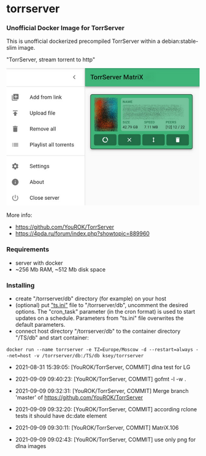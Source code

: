 # torrserver
### Unofficial Docker Image for TorrServer

This is unofficial dockerized precompiled TorrServer within a debian:stable-slim image.

"TorrServer, stream torrent to http"

![TorrServer](https://raw.githubusercontent.com/MrKsey/torrserver/master/ts.jpg)

More info:
- https://github.com/YouROK/TorrServer
- https://4pda.ru/forum/index.php?showtopic=889960

### Requirements

* server with docker
* ~256 Mb RAM, ~512 Mb disk space 

### Installing

- сreate "/torrserver/db" directory (for example) on your host
- (optional) put ["ts.ini"](https://raw.githubusercontent.com/MrKsey/torrserver/master/ts.ini) file to "/torrserver/db", uncomment the desired options. The "cron_task" parameter (in the cron format) is used to start updates on a schedule. Parameters from "ts.ini" file overwrites the default parameters.
- connect host directory "/torrserver/db" to the container directory "/TS/db" and start container:
```
docker run --name torrserver -e TZ=Europe/Moscow -d --restart=always --net=host -v /torrserver/db:/TS/db ksey/torrserver
```













































































































































































































































































































* 2021-08-31 15:39:05: [YouROK/TorrServer, COMMIT] dlna test for LG


* 2021-09-09 09:40:23: [YouROK/TorrServer, COMMIT] gofmt -l -w .
* 2021-09-09 09:32:31: [YouROK/TorrServer, COMMIT] Merge branch 'master' of https://github.com/YouROK/TorrServer
* 2021-09-09 09:32:20: [YouROK/TorrServer, COMMIT] according rclone tests it should have dc:date element
* 2021-09-09 09:30:11: [YouROK/TorrServer, COMMIT] MatriX.106
* 2021-09-09 09:02:43: [YouROK/TorrServer, COMMIT] use only png for dlna images
# #
